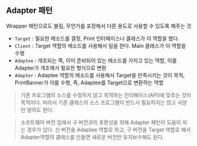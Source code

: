 ## Adapter 패턴

Wrapper 패턴으로도 불림, 무언가를 포장해서 다른 용도로 사용할 수 있도록 해주는 것

- `Target` : 필요한 메소드를 결정, Print 인터페이스나 클래스가 이 역할을 했다.
- `Client` : Target 역할의 메소드를 사용해서 일을 한다. Main 클래스가 이 역할을 수행
- `Adaptee` : 개조되는 쪽, 이미 준비되어 있는 메소드를 가지고 있는 역할, 이를 Adapter가 개조해서 필요한 형식으로 변환
- `Adapter` : Adaptee 역할의 메소드를 사용해서 Target을 만족시키는 것이 목적, PrintBanner가 이를 수행, 즉, Adaptee를 Target으로 변환하는 역할

> 기존 프로그램의 소스를 수정하지 않고 목적하는 인터페이스(API)에 맞추는 것이 목적이다. 따라서 기존 클래스의 소스 프로그램이 반드시 필요하지는 않고 사양만 알아도 된다.

> 소프트웨어 버전 업에서 구 버전과의 호환성을 위해 Adapter 패턴이 도움이 되는 경우가 있다. 신 버전을 Adaptee 역할로 하고, 구 버전을 Target 역할로 해서 Adapter역할의 클래스를 만들면 새로운 버전만 유지보수해도 된다.  